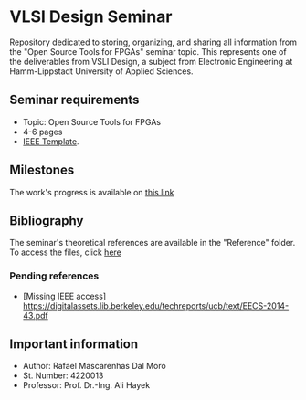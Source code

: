 # VLSI Design Seminar
Repository dedicated to storing, organizing, and sharing all information from the "Open Source Tools for FPGAs" seminar topic. This represents one of the deliverables from VSLI Design, a subject from Electronic Engineering at Hamm-Lippstadt University of Applied Sciences.

## Seminar requirements
* Topic: Open Source Tools for FPGAs
* 4-6 pages
* [IEEE Template](https://www.ieee.org/conferences/publishing/templates.html).

## Milestones
The work's progress is available on [this link](https://www.overleaf.com/read/ybyqfmctdjrm)


## Bibliography
The seminar's theoretical references are available in the "Reference" folder. To access the files, click [here](https://github.com/rafaelmdalmoro/VLSI-design-seminar/tree/main/References)

### Pending references
 * [Missing IEEE access] https://digitalassets.lib.berkeley.edu/techreports/ucb/text/EECS-2014-43.pdf

## Important information
* Author: Rafael Mascarenhas Dal Moro
* St. Number: 4220013
* Professor: Prof. Dr.-Ing. Ali Hayek
